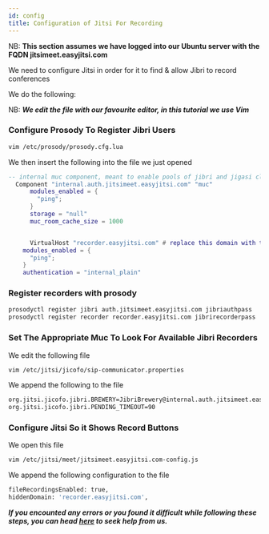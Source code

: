 ```yaml
---
id: config
title: Configuration of Jitsi For Recording
---
```


NB: **This section assumes we have logged into our Ubuntu server with the FQDN jitsimeet.easyjitsi.com**

We need to configure Jitsi in order for it to find & allow Jibri to record conferences

We do the following:

NB: **_We edit the file with our favourite editor, in this tutorial we use Vim_**

### Configure Prosody To Register Jibri Users

```bash
vim /etc/prosody/prosody.cfg.lua
```

We then insert the following into the file we just opened

```lua
-- internal muc component, meant to enable pools of jibri and jigasi clients
  Component "internal.auth.jitsimeet.easyjitsi.com" "muc"
      modules_enabled = {
        "ping";
      }
      storage = "null"
      muc_room_cache_size = 1000


      VirtualHost "recorder.easyjitsi.com" # replace this domain with the call_login domain
    modules_enabled = {
      "ping";
    }
    authentication = "internal_plain"
```

### Register recorders with prosody

```bash
prosodyctl register jibri auth.jitsimeet.easyjitsi.com jibriauthpass
prosodyctl register recorder recorder.easyjitsi.com jibrirecorderpass
```

### Set The Appropriate Muc To Look For Available Jibri Recorders

We edit the following file

```bash
vim /etc/jitsi/jicofo/sip-communicator.properties
```

We append the following to the file

```bash
org.jitsi.jicofo.jibri.BREWERY=JibriBrewery@internal.auth.jitsimeet.easyjitsi.com
org.jitsi.jicofo.jibri.PENDING_TIMEOUT=90
```

### Configure Jitsi So it Shows Record Buttons

We open this file

```bash
vim /etc/jitsi/meet/jitsimeet.easyjitsi.com-config.js
```

We append the following configuration to the file

```bash
fileRecordingsEnabled: true,
hiddenDomain: 'recorder.easyjitsi.com',
```

**_If you encounted any errors or you found it difficult while following these steps, you can head [here](https://docs.easyjitsi.com/docs/help) to seek help from us._**
